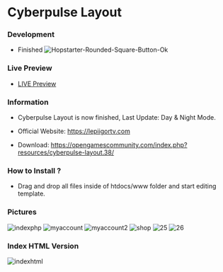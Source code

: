 # Cyberpulse Layout

### Development
- Finished ![Hopstarter-Rounded-Square-Button-Ok](https://user-images.githubusercontent.com/89811188/133524779-24574036-77dd-4a81-b579-8c9c0a6db52e.png)

### Live Preview

- [LIVE Preview](https://lepiigortv.com/github_websites/cyberpulse)

### Information

- Cyberpulse Layout is now finished, Last Update: Day & Night Mode.

- Official Website: https://lepiigortv.com
- Download: https://opengamescommunity.com/index.php?resources/cyberpulse-layout.38/

### How to Install ?

- Drag and drop all files inside of htdocs/www folder and start editing template.

### Pictures

![indexphp](https://user-images.githubusercontent.com/89811188/140280176-36fa9a91-7435-4b12-9ff0-b7d640f41fda.png)
![myaccount](https://user-images.githubusercontent.com/89811188/140280183-dfeda907-0688-47a2-a20b-ea9151397ef2.png)
![myaccount2](https://user-images.githubusercontent.com/89811188/140280191-d79a1aca-4712-406d-8e78-f0ee9532b6a0.png)
![shop](https://user-images.githubusercontent.com/89811188/140280195-4a1fa577-072b-408b-8742-5797c26f5659.png)
![25](https://user-images.githubusercontent.com/89811188/137546429-26f15ac4-0f95-4970-8913-dab27a9f4985.png)
![26](https://user-images.githubusercontent.com/89811188/137546433-856422fd-ba43-4698-ad11-c1b8ba3da541.png)


### Index HTML Version

![indexhtml](https://user-images.githubusercontent.com/89811188/140280214-3de2d1c9-b2ef-461c-9193-eaacfd15e219.png)
